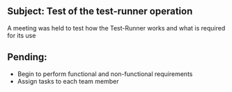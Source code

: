 ## Subject: Test of the test-runner operation
 
 A meeting was held to test how the Test-Runner works and what is required for its use

## Pending:

 + Begin to perform functional and non-functional requirements
 + Assign tasks to each team member